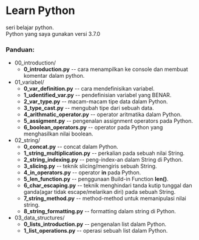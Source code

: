 # Learn Python
seri belajar python.
<br/>
Python yang saya gunakan versi 3.7.0
### Panduan:
* 00_introduction/
  * **0_introduction.py** -- cara menampilkan ke console dan membuat komentar dalam python.
* 01_variabel/
  * **0_var_definition.py** -- cara mendefinisikan variabel.
  * **1_udentified_var.py** -- pendefinisian variabel yang BENAR.
  * **2_var_type.py** -- macam-macam tipe data dalam Python.
  * **3_type_cast.py** -- mengubah tipe dari sebuah data.
  * **4_arithmatic_operator.py** -- operator aritmatika dalam Python.
  * **5_assigment.py** -- pengenalan assignment operators pada Python.
  * **6_boolean_operators.py** -- operator pada Python yang menghasilkan nilai boolean.
* 02_string/
  * **0_concat.py** -- concat dalam Python.
  * **1_string_multiplication.py** -- perkalian pada sebuah nilai String.
  * **2_string_indexing.py** -- peng-index-an dalam String di Python.
  * **3_slicing.py** -- teknik slicing/mengiris sebuah String.
  * **4_in_operators.py** -- operator **in** pada Python.
  * **5_len_function.py** -- penggunaan Build-in Function **len()**.
  * **6_char_escaping.py** -- teknik menghindari tanda kutip tunggal dan ganda(agar tidak escape/melarikan diri) pada sebuah String.
  * **7_string_method.py** -- method-method untuk memanipulasi nilai string.
  * **8_string_formatting.py** -- formatting dalam string di Python.
* 03_data_structures/
  * **0_lists_introduction.py** -- pengenalan list dalam Python.
  * **1_list_operations.py** -- operasi sebuah list dalam Python.